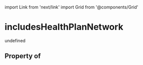 import Link from 'next/link'
import Grid from '@components/Grid'

# includesHealthPlanNetwork

undefined

## Property of



